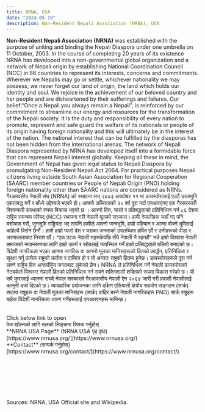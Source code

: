 ```yaml
---
title: NRNA, USA
date: "2024-05-19"
description: Non-Resident Nepali Association (NRNA), USA
---
```



**Non-Resident Nepali Association (NRNA)** was established with the purpose of uniting and binding the Nepali Diaspora under one umbrella on 11 October, 2003. In the course of completing 20 years of its existence NRNA has developed into a non-governmental global organization and a network of Nepali origin by establishing National Coordination Council (NCC) in 86 countries to represent its interests, concerns and commitments. Wherever we Nepalis may go or settle, whichever nationality we may possess, we never forget our land of origin, the land which holds our identity and soul. We rejoice in the achievement of our beloved country and her people and are disheartened by their sufferings and failures. Our belief:“Once a Nepali you always remain a Nepali”, is reinforced by our commitment to streamline our energy and resources for the transformation of the Nepali society. It is the duty and responsibility of every nation to promote, represent and safe guard the welfare of its nationals or people of its origin having foreign nationality and this will ultimately be in the interest of the nation. The national interest that can be fulfilled by the diasporas has not been hidden from the international arenas. The network of Nepali Diaspora represented by NRNA has developed itself into a formidable force that can represent Nepali interest globally. Keeping all these in mind, the Government of Nepal has given legal status to Nepali Diaspora by promulgating Non-Resident Nepali Act 2064. For practical purposes Nepali citizens living outside South Asian Association for Regional Cooperation (SAARC) member countries or People of Nepali Origin (PNO) holding foreign nationality other than SAARC nations are considered as NRNs.
<br/>
गैरआवासीय नेपाली संघ (NRNA) को स्थापना सन् २००३ अक्टोबर ११ मा डायस्पोरालाई एउटै छातामुनि एकताबद्ध गर्ने र बाँध्ने उद्देश्यले भएको हो। आफ्नो अस्तित्वको २० वर्ष पूरा गर्दा एनआरएनए एक गैरसरकारी विश्वव्यापी संस्थाको रुपमा विकास भएको छ । आफ्नो हित, चासो र प्रतिबद्धताको प्रतिनिधित्व गर्न ८६ देशमा राष्ट्रिय समन्वय परिषद् (NCC) स्थापना गरी नेपाली मूलको सञ्जाल। हामी नेपालीहरू जहाँ गए पनि बसोबास गरौं, जुनसुकै राष्ट्रियता भए तापनि हामीले आफ्नो जन्मभूमि, हाम्रो पहिचान र आत्मा बोक्ने भूमिलाई कहिल्यै बिर्सने छैनौं। हामी हाम्रो प्यारो देश र यसका जनताको उपलब्धिमा हर्षित छौं र उनीहरूको पीडा र असफलताबाट निराश छौं। “एक पटक नेपाली भइसकेपछि सँधै नेपाली नै रहन्छौ” भन्ने हाम्रो विश्वास नेपाली समाजको रूपान्तरणका लागि हाम्रो ऊर्जा र स्रोतलाई व्यवस्थित गर्ने हाम्रो प्रतिबद्धताले बलियो बनाएको छ। विदेशी नागरिकता भएका आफ्ना नागरिक वा आफ्नो मूलका मानिसहरूको हितको प्रवर्द्धन, प्रतिनिधित्व र सुरक्षा गर्नु प्रत्येक राष्ट्रको कर्तव्य र दायित्व हो र यो अन्ततः राष्ट्रको हितमा हुनेछ। डायस्पोराहरूले पूरा गर्न सक्ने राष्ट्रिय हित अन्तर्राष्ट्रिय जगतबाट लुकेको छैन। NRNA ले प्रतिनिधित्व गर्ने नेपाली डायस्पोराको नेटवर्कले विश्वभर नेपाली हितको प्रतिनिधित्व गर्न सक्ने शक्तिशाली शक्तिको रूपमा विकास गरेको छ। यी सबै कुरालाई ध्यानमा राख्दै नेपाल सरकारले गैरआवासीय नेपाली ऐन २०६४ जारी गरी प्रवासी नेपालीलाई कानुनी दर्जा दिएको छ। व्यावहारिक प्रयोजनका लागि दक्षिण एसियाली क्षेत्रीय सहयोग सङ्गठन (सार्क) सदस्य राष्ट्रहरू वा नेपाली मूलका मानिसहरू (सार्क) बाहिर बस्ने नेपाली नागरिकहरू PNO) सार्क राष्ट्रहरू बाहेक विदेशी नागरिकता धारण गर्नेहरूलाई एनआरएनहरू मानिन्छ।


<br/>
Click below link to open<br/>पेज खोल्नको लागि तलको लिङ्कमा क्लिक गर्नुहोस्
<br/>
**NRNA USA Page** (NRNA USA गृह पृष्ठ)<br/>
[https://www.nrnusa.org/](https://www.nrnusa.org/)
<br/>
**Contact** (सम्पर्क गर्नुहोस्)<br/>
[https://www.nrnusa.org/contact/](https://www.nrnusa.org/contact/)


<br/><br/><br/><br/><br/><br/>Sources: NRNA, USA Official site and Wikipedia.





